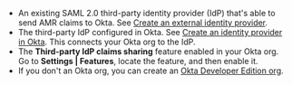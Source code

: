* An existing SAML 2.0 third-party identity provider (IdP) that's able to send AMR claims to Okta. See [Create an external identity provider](/docs/guides/add-an-external-idp/saml2/main/).
* The third-party IdP configured in Okta. See [Create an identity provider in Okta](/docs/guides/add-an-external-idp/saml2/main/#create-an-identity-provider-in-okta). This connects your Okta org to the IdP.
* The **Third-party IdP claims sharing** feature enabled in your Okta org. Go to **Settings | Features**, locate the feature, and then enable it.
* If you don't an Okta org, you can create an [Okta Developer Edition org](https://developer.okta.com/signup).
